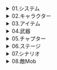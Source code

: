 <details><summary>01.システム</summary>

# 01.システム
| 原文 | 翻訳済 |  
| :---: | :---: |
|a|b|
</details>

<details><summary>02.キャラクター</summary>

# 02.キャラクター
## 01.R
| キャラ名原文 | キャラ名 | 奥義名 | 奥義説明 | 特性1名 | 特性1説明 | 特性2名 | 特性2説明 | 防御技名 | 防御技説明 | 覚醒強化説明 | 防御技説明 | キャラストーリー1 | キャラストーリー2 | キャラストーリー3 | キャラストーリー4 | キャラストーリー5 |
| :---: | :---: | :---: | :---: | :---: | :---: | :---: | :---: | :---: | :---: | :---: | :---: | :---: | :---: | :---: | :---: | :---: |
|????|ｘ|ｘ|ｘ|ｘ|ｘ|ｘ|ｘ|ｘ|ｘ|ｘ|ｘ|ｘ|ｘ|ｘ|ｘ|ｘ|

## 02.SR
| キャラ名原文 | キャラ名 | 奥義名 | 奥義説明 | 特性1名 | 特性1説明 | 特性2名 | 特性2説明 | 防御技名 | 防御技説明 | 覚醒強化説明 | 防御技説明 | キャラストーリー1 | キャラストーリー2 | キャラストーリー3 | キャラストーリー4 | キャラストーリー5 |
| :---: | :---: | :---: | :---: | :---: | :---: | :---: | :---: | :---: | :---: | :---: | :---: | :---: | :---: | :---: | :---: | :---: |
|????|ｘ|ｘ|ｘ|ｘ|ｘ|ｘ|ｘ|ｘ|ｘ|ｘ|ｘ|ｘ|ｘ|ｘ|ｘ|ｘ|

## 03.SSR
| キャラ名原文 | キャラ名 | 奥義名 | 奥義説明 | 特性1名 | 特性1説明 | 特性2名 | 特性2説明 | 防御技名 | 防御技説明 | 覚醒強化説明 | 防御技説明 | キャラストーリー1 | キャラストーリー2 | キャラストーリー3 | キャラストーリー4 | キャラストーリー5 |
| :---: | :---: | :---: | :---: | :---: | :---: | :---: | :---: | :---: | :---: | :---: | :---: | :---: | :---: | :---: | :---: | :---: |
|????|ｘ|ｘ|ｘ|ｘ|ｘ|ｘ|ｘ|ｘ|ｘ|ｘ|ｘ|ｘ|ｘ|ｘ|ｘ|ｘ|
</details>

<details><summary>03.アイテム</summary>

# 03.アイテム
## 01.素材アイテム
| アイテム名原文 | アイテム名 | 説明 |
| :---: | :---: | :---: |
|????|ｘ|ｘ|

## 02.強化アイテム
| アイテム名原文 | アイテム名 | 説明 |
| :---: | :---: | :---: |
|????|ｘ|ｘ|

## 03.設計図
| アイテム名原文 | アイテム名 | 説明 |
| :---: | :---: | :---: |
|????|ｘ|ｘ|

## 04.ショップアイテム
| アイテム名原文 | アイテム名 | 説明 |
| :---: | :---: | :---: |
|????|ｘ|ｘ|

## 05.イベントアイテム
| アイテム名原文 | アイテム名 | 説明 |
| :---: | :---: | :---: |
|????|ｘ|ｘ|

## 06.その他
### 01.パーツ
| アイテム名原文 | アイテム名 | 説明 |
| :---: | :---: | :---: |
| 師氣的鬚子 | 済 | ｘ |
| 紫毛的立蛋 | 済 | ｘ |
| 吉祥物的立蛋 | 済 | ｘ |
| 藍毛的立蛋 | 済 | ｘ |
| 綠毛的立蛋 | 済 | ｘ |
| 紅毛的立蛋 | 済 | ｘ |
| 元氣的粽子 | 済 | ｘ |

### 02.称号
| アイテム名原文 | アイテム名 | 説明 |
| :---: | :---: | :---: |
|????|ｘ|ｘ|

### 03.スタンプ
| アイテム名原文 | アイテム名 | 説明 |
| :---: | :---: | :---: |
|????|ｘ|ｘ|
</details>

<details><summary>04.武器</summary>

# 04.武器
## 01.剣
| 武器名原文 | 武器名 | 武器説明 |
| :---: | :---: | :---: |
| 屠龍寶刀 | 済 | 済 |

## 02.弓
| 武器名原文 | 武器名 | 武器説明 |
| :---: | :---: | :---: |
|????|ｘ|ｘ|

## 03.本
| 武器名原文 | 武器名 | 武器説明 |
| :---: | :---: | :---: |
|????|ｘ|ｘ|

## 04.杖
| 武器名原文 | 武器名 | 武器説明 |
| :---: | :---: | :---: |
|????|ｘ|ｘ|
</details>

<details><summary>05.チャプター</summary>

# 05.チャプター
| チャプター名原文 | 翻訳状況 |
| :---: | :---: |
| 粽子傅説 | 済 |
</details>

<details><summary>06.ステージ</summary>

# 06.ステージ
## 01.粽子傅説
| チャプター名原文 | 進捗 |
| :---: | :---: |
| 粽子傅説 | 12/12済 (未推敲) |
</details>

<details><summary>07.シナリオ</summary>

# 07.シナリオ
## 01.チャプター名原文
| シナリオ名原文 | シナリオ名 | 原文書き写し進捗 | 文章翻訳進捗 |
| :---: | :---: | :---: | :---: |
|????|ｘ|ｘ|ｘ|ｘ|
</details>

<details><summary>08.敵Mob</summary>

# 08.敵Mob
## 01.雑魚
| 敵Mob名原文 | 敵Mob名 | 敵Mob奥義 | 敵Mob特性1 | 敵Mob特性2 |
| :---: | :---: | :---: | :---: | :---: |
|????|ｘ|ｘ|ｘ|ｘ|

## 02.ボス
| 敵Mob名原文 | 敵Mob名 | 敵Mob奥義 | 敵Mob特性1 | 敵Mob特性2 |
| :---: | :---: | :---: | :---: | :---: |
|????|ｘ|ｘ|ｘ|ｘ|
</details>